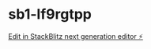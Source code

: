 # sb1-lf9rgtpp

[Edit in StackBlitz next generation editor ⚡️](https://stackblitz.com/~/github.com/MarcelKHP/sb1-lf9rgtpp)